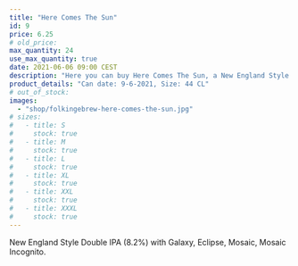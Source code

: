 ```yaml
---
title: "Here Comes The Sun"
id: 9
price: 6.25
# old_price:
max_quantity: 24
use_max_quantity: true
date: 2021-06-06 09:00 CEST
description: "Here you can buy Here Comes The Sun, a New England Style Double IPA (8.2%) with Galaxy, Eclipse, Mosaic, Mosaic Incognito."
product_details: "Can date: 9-6-2021, Size: 44 CL"
# out_of_stock:
images:
  - "shop/folkingebrew-here-comes-the-sun.jpg"
# sizes:
#   - title: S
#     stock: true
#   - title: M
#     stock: true
#   - title: L
#     stock: true
#   - title: XL
#     stock: true
#   - title: XXL
#     stock: true
#   - title: XXXL
#     stock: true
---
```


New England Style Double IPA (8.2%) with Galaxy, Eclipse, Mosaic, Mosaic Incognito.
